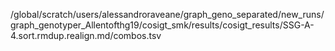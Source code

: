 /global/scratch/users/alessandroraveane/graph_geno_separated/new_runs/graph_genotyper_Allentofthg19/cosigt_smk/results/cosigt_results/SSG-A-4.sort.rmdup.realign.md/combos.tsv